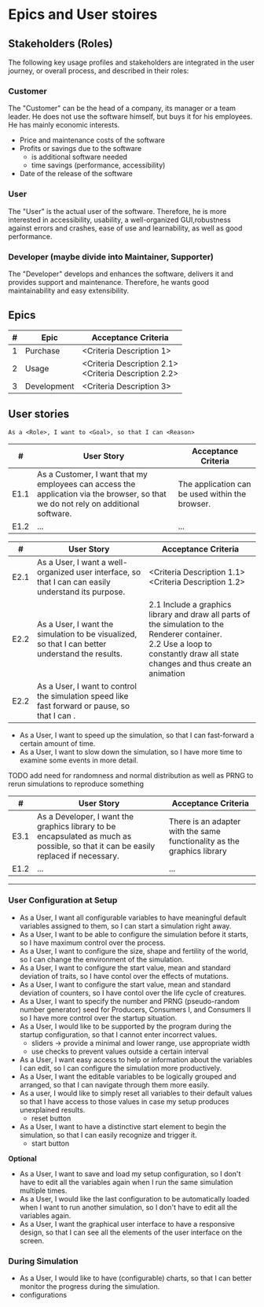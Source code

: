 # Epics and User stoires

## Stakeholders (Roles)
The following key usage profiles and stakeholders are integrated in the user journey, or overall process, and described in their roles:
### Customer
The "Customer" can be the head of a company, its manager or a team leader. He does not use the software himself, but buys it for his employees. He has mainly economic interests.
* Price and maintenance costs of the software
* Profits or savings due to the software
  * is additional software needed
  * time savings (performance, accessibility)
* Date of the release of the software
### User
The "User" is the actual user of the software. Therefore, he is more interested in accessibility, usability, a well-organized GUI,robustness against errors and crashes, ease of use and learnability, as well as good performance.
### Developer (maybe divide into Maintainer, Supporter)
The "Developer" develops and enhances the software, delivers it and provides support and maintenance. Therefore, he wants good maintainability and easy extensibility.

## Epics

| # | Epic | Acceptance Criteria |
| - | ---- | ------------------- |
| 1 | Purchase | <Criteria Description 1> |
| 2 | Usage | <Criteria Description 2.1> <br /> <Criteria Description 2.2> |
| 3 | Development | <Criteria Description 3> |

## User stories

`As a <Role>, I want to <Goal>, so that I can <Reason>`

| # | User Story | Acceptance Criteria |
| - | ---------- | ------------------- |
| E1.1 | As a Customer, I want that my employees can access the application via the browser, so that we do not rely on additional software. | The application can be used within the browser. |
| E1.2 | ... | ... |

| # | User Story | Acceptance Criteria |
| - | ---------- | ------------------- |
| E2.1 | As a User, I want a well-organized user interface, so that I can can easily understand its purpose. | <Criteria Description 1.1> <br /> <Criteria Description 1.2> |
| E2.2 | As a User, I want the simulation to be visualized, so that I can better understand the results. | 2.1 Include a graphics library and draw all parts of the simulation to the Renderer container. <br /> 2.2 Use a loop to constantly draw all state changes and thus create an animation |
| E2.2 | As a User, I want to control the simulation speed like fast forward or pause, so that I can <TODO ADD reason here>. | <Add Criteria Description> |

* As a User, I want to speed up the simulation, so that I can fast-forward a certain amount of time.
* As a User, I want to slow down the simulation, so I have more time to examine some events in more detail.

TODO add need for randomness and normal distribution
as well as PRNG to rerun simulations to reproduce something

| # | User Story | Acceptance Criteria |
| - | ---------- | ------------------- |
| E3.1 | As a Developer, I want the graphics library to be encapsulated as much as possible, so that it can be easily replaced if necessary. | There is an adapter with the same functionality as the graphics library |
| E1.2 | ... | ... |


----


### User Configuration at Setup
* As a User, I want all configurable variables to have meaningful default variables assigned to them, so I can start a simulation right away.
* As a User, I want to be able to configure the simulation before it starts, so I have maximum control over the process.
* As a User, I want to configure the size, shape and fertility of the world, so I can change the environment of the simulation.
* As a User, I want to configure the start value, mean and standard deviation of traits, so I have contol over the effects of mutations.
* As a User, I want to configure the start value, mean and standard deviation of counters, so I have contol over the life cycle of creatures.
* As a User, I want to specify the number and PRNG (pseudo-random number generator) seed for Producers, Consumers I, and Consumers II so I have more control over the startup situation.
* As a User, I would like to be supported by the program during the startup configuration, so that I cannot enter incorrect values.
  * sliders -> provide a minimal and lower range, use appropriate width
  * use checks to prevent values outside a certain interval
* As a User, I want easy access to help or information about the variables I can edit, so I can configure the simulation more productively.
* As a User, I want the editable variables to be logically grouped and arranged, so that I can navigate through them more easily.
* As a user, I would like to simply reset all variables to their default values so that I have access to those values in case my setup produces unexplained results.
  * reset button
* As a User, I want to have a distinctive start element to begin the simulation, so that I can easily recognize and trigger it.
  * start button
  
**Optional**
* As a User, I want to save and load my setup configuration, so I don't have to edit all the variables again when I run the same simulation multiple times.
* As a User, I would like the last configuration to be automatically loaded when I want to run another simulation, so I don't have to edit all the variables again.
* As a User, I want the graphical user interface to have a responsive design, so that I can see all the elements of the user interface on the screen.
  
### During Simulation
* As a User, I would like to have (configurable) charts, so that I can better monitor the progress during the simulation.
* configurations